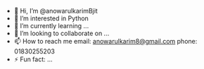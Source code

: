 - 👋 Hi, I’m @anowarulkarimBjit
- 👀 I’m interested in Python
- 🌱 I’m currently learning ...
- 💞️ I’m looking to collaborate on ...
- 📫 How to reach me email: anowarulkarim8@gmail.com phone: 01830255203
- ⚡ Fun fact: ...

<!---
anowarulkarimBjit/anowarulkarimBjit is a ✨ special ✨ repository because its `README.md` (this file) appears on your GitHub profile.
You can click the Preview link to take a look at your changes.
--->
